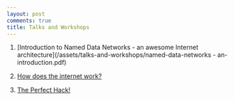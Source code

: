 ```yaml
---
layout: post
comments: true
title: Talks and Workshops
---
```


1. [Introduction to Named Data Networks - an awesome Internet architecture](/assets/talks-and-workshops/named-data-networks - an-introduction.pdf)

2. [How does the internet work?](https://github.com/adwait1-G/How-does-the-Internet-work)

3. [The Perfect Hack!](https://github.com/adwait1-G/ieee_workshop)
